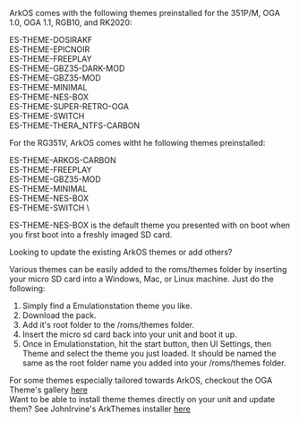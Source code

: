 ArkOS comes with the following themes preinstalled for the 351P/M, OGA 1.0, OGA 1.1, RGB10, and RK2020:

ES-THEME-DOSIRAKF \
ES-THEME-EPICNOIR \
ES-THEME-FREEPLAY \
ES-THEME-GBZ35-DARK-MOD \
ES-THEME-GBZ35-MOD \
ES-THEME-MINIMAL \
ES-THEME-NES-BOX \
ES-THEME-SUPER-RETRO-OGA \
ES-THEME-SWITCH \
ES-THEME-THERA_NTFS-CARBON

For the RG351V, ArkOS comes witht he following themes preinstalled:

ES-THEME-ARKOS-CARBON \
ES-THEME-FREEPLAY \
ES-THEME-GBZ35-MOD \
ES-THEME-MINIMAL \
ES-THEME-NES-BOX \
ES-THEME-SWITCH \

ES-THEME-NES-BOX is the default theme you presented with on boot when you first boot into a freshly imaged SD card.

Looking to update the existing ArkOS themes or add others?  

Various themes can be easily added to the roms/themes folder by inserting your micro SD card into a Windows, Mac, or Linux machine.  Just do the following:

1. Simply find a Emulationstation theme you like.  
1. Download the pack.  
1. Add it's root folder to the /roms/themes folder.  
1. Insert the micro sd card back into your unit and boot it up.  
1. Once in Emulationstation, hit the start button, then UI Settings, then Theme and select the theme you just loaded.  It should be named the same as the root folder name you added into your /roms/themes folder.

For some themes especially tailored towards ArkOS, checkout the OGA Theme's gallery [here](https://github.com/Jetup13/Emulationstation-OGA-Theme-Gallery) \
Want to be able to install theme themes directly on your unit and update them?  See JohnIrvine's ArkThemes installer [here](https://github.com/JohnIrvine1433/ArkThemes-fork)